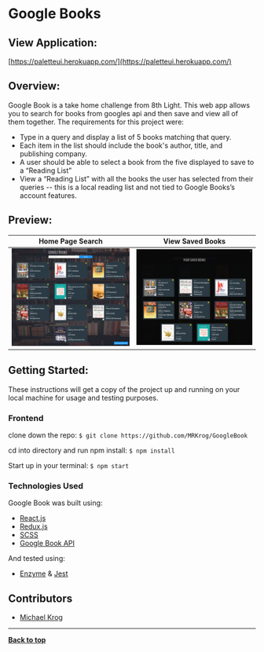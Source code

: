 # Google Books

## View Application:
[https://paletteui.herokuapp.com/](https://paletteui.herokuapp.com/)

## Overview:

Google Book is a take home challenge from 8th Light. This web app allows you to search for books from googles api and then save and view all of them together. The requirements for this project were:

- Type in a query and display a list of 5 books matching that query.
- Each item in the list should include the book's author, title, and publishing company.
- A user should be able to select a book from the five displayed to save to a “Reading List”
- View a “Reading List” with all the books the user has selected from their queries -- this is a local reading list and not tied to Google Books’s account features.

## Preview:

Home Page Search           |  View Saved Books
:-------------------------:|:-------------------------:
<img src="src/media/Home.jpg" alt="Home Page">  |  <img src="src/media/Favorite.jpg" alt="Favorite">

## Getting Started:

These instructions will get a copy of the project up and running on your local machine for usage and testing purposes.

### Frontend
clone down the repo: ```$ git clone https://github.com/MRKrog/GoogleBook```

cd into directory and run npm install: ```$ npm install```

Start up in your terminal: ```$ npm start ```


### Technologies Used
Google Book was built using:
- [React.js](https://reactjs.org/)
- [Redux.js](https://redux.js.org/)
- [SCSS](https://sass-lang.com/)
- [Google Book API](https://developers.google.com/maps/documentation/)

And tested using:
- [Enzyme](https://airbnb.io/enzyme/) & [Jest](https://airbnb.io/enzyme/docs/guides/jest.html)

## Contributors
- [Michael Krog](https://github.com/MRKrog)

---
**[Back to top](https://github.com/MRKrog/googleBooks/blob/master/README.md)**

